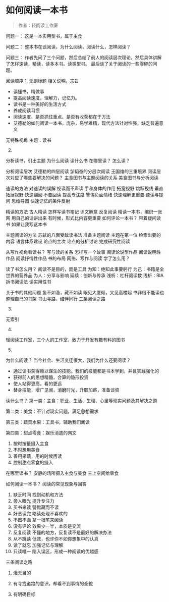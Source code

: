 # 如何阅读一本书
> 作者：轻阅读工作室

问题一：
这是一本实用型书，属于主食

问题二：
整本书在谈阅读，为什么阅读，阅读什么，怎样阅读？

问题三：
作者先问了三个问题，然后总结了前人的阅读层次理论，然后具体讲解了怎样速读，精读，读多本书。读类型书。
最后谈了关于阅读的一些零碎的问题。

阅读顺序
1. 
无副标题
相关说明，宗旨
* 读懂书，精做事
* 提高阅读速度，理解力，记忆力。
* 读书是一种美好的生活方式
* 养成阅读习惯
* 阅读速度、是否抓住重点、是否有收获都在于方法
* 艾德勒的如何阅读一本书，庞杂，易学难精，现代方法针对性强，缺乏普遍意义

无特殊视角
主题：读书


2. 

分析读书，引出主题
    为什么阅读
    读什么书
    在哪里读？
    怎么读？

分析阅读层次
    艾德勒的四层阅读
    邹韬奋的分层次阅读
    王国维的三重境界
    阅读层次对应了哪些要解决的问题？
    主食图书与主题阅读的关系
    美食图书与分析阅读

速读的方法
    对速读的误解
    视读而不声读
    手和身体的作用
    拓宽视野
    跳跃视线
    垂直拓展视野
    快速翻阅
    不要回读
    提高专注度
    警惕负面情绪
    快速理解更重要
    速读与提问
    思维导图
    快速记忆的条件反射

精读的方法
    古人精读
    怎样写读书笔记
    识文解意
    反复阅读
    精读一本书，编织一张网
    用自己的话讲出来
    有时候，形式比内容更重要
    如何评论一本书？
    带着疑问读书
    如果让我写这本书

主题阅读的方法
    苏轼的八面受敌读书法
    准备主题阅读
    主题在第一位
    检索出要的内容
    语言体系建设
    论点的主次
    论点的分析讨论
    完成研究性阅读

从写作视角看读书？
    写与读的关系
    怎样写一个故事
    阅读论说型作品
    阅读说明性作品
    阅读抒情性作品
    书的布局
    网络、写作与阅读
    学了怎么用？

读了书怎么用？
    阅读不是目的，而是工具
    为知：绝知此事要躬行
    为己：书籍是全世界的营养品
    为人：分享与影响
    延续：创新与传承
    浅析：杠杆阅读数
    浅析：RIA 拆书阅读法
    读实用性书

关于书的其他问题
    鱼不如渔，藏不如读
    眼见大厦倾，又见高楼起
    书非借不能读也
    整理自己的书架
    书山寻路，结伴同行
    三条阅读之路

3.
无索引

4.
轻阅读工作室，三个人的工作室，致力于开发有趣有料的图书

5.
为什么阅读？
当今社会、生活变迁很大，我们为什么还要阅读？
* 通过读书获得赖以谋生的技能。我们的技能都是书本学到，并且实践强化的
* 获得前人的思想精髓，合算的隐形投资
* 使人站得更高，看的更远
* 替身技能，增广见闻，消磨时光，升职加薪，准备谈资

读什么书？
第一类：主食：职业、生活、生理、心里等现实问题及其解决之道

第二类：美食：不针对现实问题，满足思想需求

第三类：蔬菜水果：工具书，辅助我们阅读

第四类：甜点零食：娱乐消遣的网文

1. 按时按量摄入主食
2. 不时想用美食
3. 善用果蔬，用的时候再读
4. 控制甜点零食的摄入

在哪里读书？
安静的场所摄入主食与美食
三上空间给零食

如何阅读一本书？
阅读的常见现象与回答
1. 缺乏时间  找到动机和方法
2. 旁人眼光  提升专注力
3. 买书来读  警惕藏而不读
4. 好恶读完  略读处理不喜欢的
5. 不图不画  拿一根笔来阅读
6. 没有评论  效果少一半，本质是交流
7. 反复阅读  不懂的地方，反复读不是最好的解决办法
8. 从不跳读  低效，也许你不如你想象中的认真
9. 读了就忘  加强记忆与理解
0. 只读唯一  陷入误区，形成一种阅读的优越感

三条阅读之路

1. 漫无目的

2. 有寻找道路的意识，却看不到事情的全貌

3. 有明确目标
